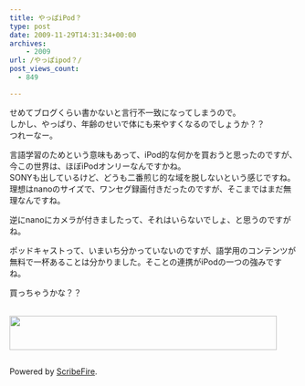 ```yaml
---
title: やっぱiPod？
type: post
date: 2009-11-29T14:31:34+00:00
archives:
    - 2009
url: /やっぱipod？/
post_views_count:
  - 849

---
```

せめてブログくらい書かないと言行不一致になってしまうので。  
しかし、やっぱり、年齢のせいで体にも来やすくなるのでしょうか？？  
つれーなー。

言語学習のためという意味もあって、iPod的な何かを買おうと思ったのですが、今この世界は、ほぼiPodオンリーなんですかね。  
SONYも出しているけど、どうも二番煎じ的な域を脱しないという感じですね。  
理想はnanoのサイズで、ワンセグ録画付きだったのですが、そこまではまだ無理なんですね。

逆にnanoにカメラが付きましたって、それはいらないでしょ、と思うのですがね。

ポッドキャストって、いまいち分かっていないのですが、語学用のコンテンツが無料で一杯あることは分かりました。そことの連携がiPodの一つの強みですね。

買っちゃうかな？？

<a href="http://px.a8.net/svt/ejp?a8mat=1I97PP+YJ5V6+R58+5YJRL" target="_blank"><br /><img alt="" src="http://www21.a8.net/svt/bgt?aid=091129165058&wid=001&eno=01&mid=s00000003518001001000&mc=1" border="0" height="60" width="468" /></a>  
<img src="https://i2.wp.com/www10.a8.net/0.gif?resize=1%2C1" alt="" border="0" height="1" width="1" data-recalc-dims="1" /> 

<div class="zemanta-pixie">
  <img class="zemanta-pixie-img" alt="" src="https://i1.wp.com/img.zemanta.com/pixy.gif" data-recalc-dims="1" />
</div>

<p class="scribefire-powered">
  Powered by <a href="http://www.scribefire.com/">ScribeFire</a>.
</p>